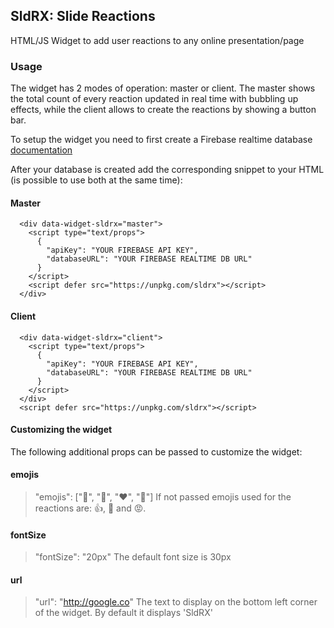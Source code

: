 ## SldRX: Slide Reactions

HTML/JS Widget to add user reactions to any online presentation/page


### Usage

The widget has 2 modes of operation: master or client. The master shows the total count of every reaction updated in real time with bubbling up effects, while the client allows to create the reactions by showing a button bar.

To setup the widget you need to first create a Firebase realtime database [documentation](https://firebase.google.com/docs/database/)

After your database is created add the corresponding snippet to your HTML (is possible to use both at the same time):


#### Master
```
  <div data-widget-sldrx="master">
    <script type="text/props">
      {
        "apiKey": "YOUR FIREBASE API KEY",
        "databaseURL": "YOUR FIREBASE REALTIME DB URL"
      }
    </script>
    <script defer src="https://unpkg.com/sldrx"></script>
  </div>
```


#### Client
```
  <div data-widget-sldrx="client">
    <script type="text/props">
      {
        "apiKey": "YOUR FIREBASE API KEY",
        "databaseURL": "YOUR FIREBASE REALTIME DB URL"
      }
    </script>
  </div>
  <script defer src="https://unpkg.com/sldrx"></script>
```


#### Customizing the widget
The following additional props can be passed to customize the widget:

#### emojis

> "emojis": ["🦄", "🤯", "❤️", "🤔"]
If not passed emojis used for the reactions are: 👍, 🤔 and 😡. 

#### fontSize

> "fontSize": "20px"
The default font size is 30px

#### url
> "url": "http://google.co"
The text to display on the bottom left corner of the widget. By default it displays 'SldRX'

